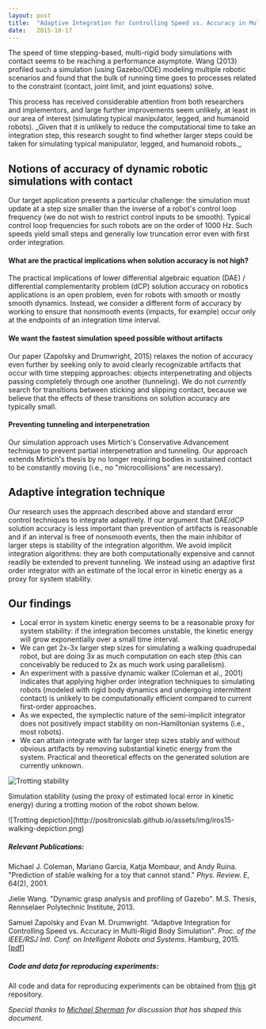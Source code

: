```yaml
---
layout: post
title:  "Adaptive Integration for Controlling Speed vs. Accuracy in Multi-Rigid Body Simulation"
date:   2015-10-17
---
```


<p class="intro"><span class="dropcap">T</span>he speed of time stepping-based, multi-rigid body simulations with contact seems to be reaching a performance asymptote. Wang (2013) profiled such
a simulation (using Gazebo/ODE) modeling multiple robotic scenarios and
found that the bulk of running time goes to processes related to the
constraint (contact, joint limit, and joint equations) solve.</p> 

<p>
This process
has received considerable attention from both researchers and implementors,
and large further improvements seem unlikely, at least in our area of
interest (simulating typical manipulator, legged, and humanoid robots).
_Given that it is unlikely to reduce the computational time to take an integration step, this research sought to find whether larger steps could be taken for simulating typical manipulator, legged, and humanoid robots._</p>

## Notions of accuracy of dynamic robotic simulations with contact

Our target application presents a particular challenge: the simulation must update at a step size smaller than the inverse of a robot's control loop frequency (we do not wish to restrict control inputs to be smooth).
Typical control loop frequencies for such robots are on the order of 1000 Hz. Such speeds yield small steps and generally low truncation error even with first order integration.


#### What are the practical implications when solution accuracy is not high?

The practical implications of lower differential algebraic equation (DAE) / differential complementarity problem (dCP) solution accuracy on robotics applications is an open problem, even for robots with smooth or mostly smooth dynamics. Instead, we consider a different form of accuracy by working to ensure that nonsmooth events (impacts, for example) occur only at the endpoints of an integration time interval. 

#### We want the fastest simulation speed possible without artifacts

Our paper (Zapolsky and Drumwright, 2015) relaxes the notion of accuracy even further by seeking only to avoid clearly recognizable artifacts that occur with time stepping approaches: objects interpenetrating and objects passing completely through one another (tunneling). We do not *currently* search for transitions between sticking and slipping contact, because we believe that the effects of these transitions on solution accuracy are typically small.   

#### Preventing tunneling and interpenetration

Our simulation approach uses Mirtich's Conservative Advancement technique to prevent  partial interpenetration and tunneling. Our approach extends Mirtich's thesis by no longer requiring bodies in sustained contact to be constantly moving (i.e., no "microcollisions" are necessary).

## Adaptive integration technique

Our research uses the approach described above and standard error control techniques to integrate adaptively. If our argument that DAE/dCP solution accuracy is less important than prevention of artifacts is reasonable and if an interval is free of nonsmooth events, then the main inhibitor of larger steps is stability of the integration algorithm. We avoid implicit integration algorithms: they are both computationally expensive and cannot readily be extended to prevent tunneling. We instead using an adaptive first order integrator with an estimate of the local error in kinetic energy as a proxy for system stability.  

## Our findings

* Local error in system kinetic energy seems to be a reasonable proxy for system stability: if the integration becomes unstable, the kinetic energy will grow exponentially over a small time interval.
* We can get 2x-3x larger step sizes for simulating a walking quadrupedal robot, but are doing 3x as much computation on each step (this can conceivably be reduced to 2x as much work using parallelism). 
* An experiment with a passive dynamic walker (Coleman et al., 2001) indicates that applying higher order integration techniques to simulating robots (modeled with rigid body dynamics and undergoing intermittent contact) is unlikely to be computationally efficient compared to current first-order approaches. 
* As we expected, the symplectic nature of the semi-implicit integrator does not positively impact stability on non-Hamiltonian systems (i.e., most robots).
* We can attain integrate with far larger step sizes stably and without obvious artifacts by removing substantial kinetic energy from the system. Practical and theoretical effects on the generated solution are currently unknown.    

![Trotting stability](http://positronicslab.github.io/assets/img/iros15-walking-stability.png)
<p>Simulation stability (using the proxy of estimated local error in kinetic energy) during a trotting motion of the robot shown below.</p>
![Trotting depiction](http://positronicslab.github.io/assets/img/iros15-walking-depiction.png)


##### Relevant Publications:

Michael J. Coleman, Mariano Garcia, Katja Mombaur, and Andy Ruina. "Prediction of stable walking for a toy that cannot stand." *Phys. Review. E*, 64(2), 2001.

Jielie Wang. "Dynamic grasp analysis and profiling of Gazebo". M.S. Thesis, Rennselaer Polytechnic Institute, 2013.

Samuel Zapolsky and Evan M. Drumwright. "Adaptive Integration for Controlling Speed vs. Accuracy in Multi-Rigid Body Simulation". <i>Proc. of the IEEE/RSJ Intl. Conf. on Intelligent Robots and Systems</i>. Hamburg, 2015. [<a href="http://positronicslab.github.io/assets/pdfs/adaptive-integration-iros-2015.pdf">pdf</a>]

##### Code and data for reproducing experiments:

All code and data for reproducing experiments can be obtained from [this](http://github.com/PositronicsLab) git repository.

*Special thanks to [Michael Sherman](https://simtk.org/home/simbody/) for discussion that has shaped this document.*